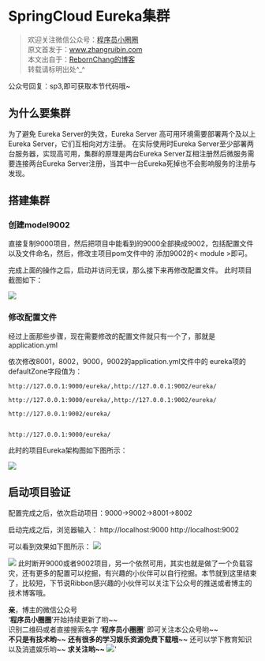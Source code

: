 # SpringCloud Eureka集群
<blockquote>
欢迎关注微信公众号：<a href="" rel="nofollow" target="_blank">程序员小圈圈</a><br>原文首发于：<a href="http://www.zhangruibin.com" rel="nofollow" target="_blank">www.zhangruibin.com</a><br> 本文出自于：<a href="http://www.zhangruibin.com" rel="nofollow" target="_blank">RebornChang的博客</a><br>
转载请标明出处^_^<br>
</blockquote>

公众号回复：sp3,即可获取本节代码哦~

## 为什么要集群

为了避免 Eureka Server的失效，Eureka Server 高可用环境需要部署两个及以上Eureka Server，它们互相向对方注册。
在实际使用时Eureka Server至少部署两台服务器，实现高可用，集群的原理是两台Eureka Server互相注册然后微服务需要连接两台Eureka Server注册，当其中一台Eureka死掉也不会影响服务的注册与发现。
## 搭建集群

### 创建model9002
直接复制9000项目，然后把项目中能看到的9000全部换成9002，包括配置文件以及文件命名，然后，修改主项目pom文件中的</modules > 添加9002的< module >即可。

完成上面的操作之后，启动并访问无误，那么接下来再修改配置文件。
此时项目截图如下：

![](https://www.zhangruibin.com/upload/2019/09/4vpq1sp6kmjd3remctb0hstrs0.png)
### 修改配置文件

经过上面那些步骤，现在需要修改的配置文件就只有一个了，那就是application.yml

依次修改8001，8002，9000，9002的application.yml文件中的
eureka项的defaultZone字段值为：
```
http://127.0.0.1:9000/eureka/,http://127.0.0.1:9002/eureka/

http://127.0.0.1:9000/eureka/,http://127.0.0.1:9002/eureka/

http://127.0.0.1:9002/eureka/


http://127.0.0.1:9000/eureka/
```

此时的项目Eureka架构图如下图所示：

![](https://www.zhangruibin.com/upload/2019/09/v4pp9f714ojq0ohohfum1outsb.png)
## 启动项目验证

配置完成之后，依次启动项目：9000->9002->8001->8002

启动完成之后，浏览器输入：
http://localhost:9000
http://localhost:9002

可以看到效果如下图所示：
![](https://www.zhangruibin.com/upload/2019/09/23opprckh4i6foq2ipch08h3g6.png)

![](https://www.zhangruibin.com/upload/2019/09/qstmkenqici68p9krh4gcevuia.png)
此时断开9000或者9002项目，另一个依然可用，其实也就是做了一个负载容灾，还有更多的配置可以挖掘，有兴趣的小伙伴可以自行挖掘。本节就到这里结束了，比较短，下节说Ribbon感兴趣的小伙伴可以关注下公众号的推送或者博主的技术博客哦。

 **亲**，博主的微信公众号   
 ‘**程序员小圈圈**’开始持续更新了哟~~   
 识别二维码或者直接搜索名字  ‘**程序员小圈圈**’   即可关注本公众号哟~~   
 **不只是有技术哟~~** 
  **还有很多的学习娱乐资源免费下载哦~~** 
  还可以学下教育知识以及消遣娱乐哟~~
  **求关注哟~~**     ![](https://www.zhangruibin.com/upload/2019/08/6re5uggg4khmtrrit534ubh759.png)'


